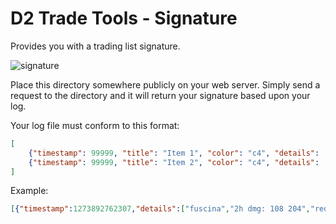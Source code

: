 # D2 Trade Tools - Signature

Provides you with a trading list signature.

![signature](http://o7.no/xuer8F)

Place this directory somewhere publicly on your web server. Simply send a request to the directory and it will return your signature based upon your log.

Your log file must conform to this format:

```json
[
	{"timestamp": 99999, "title": "Item 1", "color": "c4", "details": ["Detail 1", "Detail 2", "Detail 3"]},
	{"timestamp": 99999, "title": "Item 2", "color": "c4", "details": ["Detail 1", "Detail 2", "Detail 3"]}
]
```

Example: 

```json
[{"timestamp":1273892762307,"details":["fuscina","2h dmg: 108 204","req dex: 15","req str: 67","req lvl: 33","spear class - slow attack speed","+180% ed","+30-50 dmg","slows target by 75%","+10 str","+117 life (based on character lvl)","fr +50%","ethereal (cannot be repaired)"],"color":"c4","title":"Kelpie Snare"},{"timestamp":1273867897867,"details":["def: 784","req str: 164","req lvl: 61","ethereal (cannot be repaired)"],"color":"c5","title":"Kraken Shell"},{"timestamp":1273844292901,"details":["def: 641","req str: 230","req lvl: 64","+15% ed"],"color":"c0","title":"Superior Shadow Plate"},{"timestamp":1273831092484,"details":["weapons: 20% bonus ar","armor: +5% max pr","helms: +5% max pr","shields: +5% max pr","req lvl: 53"],"color":"c8","title":"Gul Rune"},{"timestamp":1273804773960,"details":["req lvl: 45","+3 combat skills","+10% fcr"],"color":"c3","title":"Rose Branded Amulet of the Apprentice"},{"timestamp":1273798399906,"details":["def: 63","req str: 50","unid","unidentified"],"color":"c4","title":"Spiderweb Sash"},{"timestamp":1273781615380,"details":["req lvl: 24","+2 str","+8 mana"],"color":"c3","title":"Snake's Small Charm of Strength"},{"timestamp":1273775709873,"details":["def: 30","req lvl: 45","+3 martial arts (assassin only)","+30% frw"],"color":"c3","title":"Kenshi's Circlet of Speed"},{"timestamp":1273749057957,"details":["weapons: 20% bonus ar","armor: +5% max pr","helms: +5% max pr","shields: +5% max pr","req lvl: 53"],"color":"c8","title":"Gul Rune"}]
```